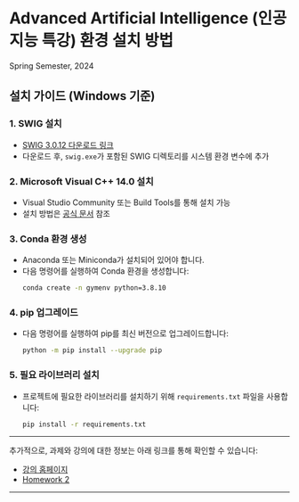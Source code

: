 
# Advanced Artificial Intelligence (인공지능 특강) 환경 설치 방법
Spring Semester, 2024

## 설치 가이드 (Windows 기준)

### 1. SWIG 설치
- [SWIG 3.0.12 다운로드 링크](http://www.swig.org/download.html)
- 다운로드 후, `swig.exe`가 포함된 SWIG 디렉토리를 시스템 환경 변수에 추가

### 2. Microsoft Visual C++ 14.0 설치
- Visual Studio Community 또는 Build Tools를 통해 설치 가능
- 설치 방법은 [공식 문서](https://visualstudio.microsoft.com/ko/downloads/) 참조

### 3. Conda 환경 생성
- Anaconda 또는 Miniconda가 설치되어 있어야 합니다.
- 다음 명령어를 실행하여 Conda 환경을 생성합니다:
  ```sh
  conda create -n gymenv python=3.8.10
  ```

### 4. pip 업그레이드
- 다음 명령어를 실행하여 pip를 최신 버전으로 업그레이드합니다:
  ```sh
  python -m pip install --upgrade pip
  ```

### 5. 필요 라이브러리 설치
- 프로젝트에 필요한 라이브러리를 설치하기 위해 `requirements.txt` 파일을 사용합니다:
  ```sh
  pip install -r requirements.txt
  ```

---

추가적으로, 과제와 강의에 대한 정보는 아래 링크를 통해 확인할 수 있습니다:

- [강의 홈페이지](http://link.koreatech.ac.kr/lecture/2024/advanced_ai)
- [Homework 2](https://www.dropbox.com/scl/fi/wdas1lo3l3bsx1hhp2x6z/HW_2.pdf?rlkey=8atvaerw5mydoitb4a34x5mne&e=1&dl=0)

---